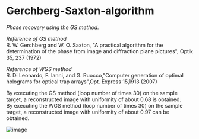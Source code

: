 # Gerchberg-Saxton-algorithm
*Phase recovery using the GS method.*  
  
*Reference of GS method*  
R. W. Gerchberg and W. O. Saxton, "A practical algorithm for the determination of the phase from image and diffraction plane pictures", Optik 35, 237 (1972)  
  
*Reference of WGS method*  
R. Di Leonardo, F. Ianni, and G. Ruocco,"Computer generation of optimal holograms for optical trap arrays",Opt. Express 15,1913 (2007)  
  
By executing the GS method (loop number of times 30) on the sample target, a reconstructed image with uniformity of about 0.68 is obtained.  
By executing the WGS method (loop number of times 30) on the sample target, a reconstructed image with uniformity of about 0.97 can be obtained.  

![image](https://user-images.githubusercontent.com/40331166/51429302-b029c680-1c50-11e9-93c1-c4179802c52d.png)
